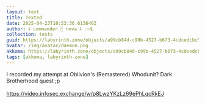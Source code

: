 ```yaml
---
layout: text
title: Texted
date: 2025-04-23T10:53:36.613646Z
author: ⸸ commander ░ nova ⸸ :~$
collection: texts
guid: https://labyrinth.zone/objects/a99cb84d-c99b-4527-b673-4cdcedcbc5d5
avatar: /img/avatar/daemon.png
akkoma: https://labyrinth.zone/objects/a99cb84d-c99b-4527-b673-4cdcedcbc5d5
tags: [akkoma, labyrinth-zone]
---
```


<p>I recorded my attempt at Oblivion's (Remastered) Whodunit? Dark Brotherhood quest ;p<br><br><a href="https://video.infosec.exchange/w/p8LwzYKzLz69ePhLqcRkEJ" rel="ugc">https://video.infosec.exchange/w/p8LwzYKzLz69ePhLqcRkEJ</a></p>